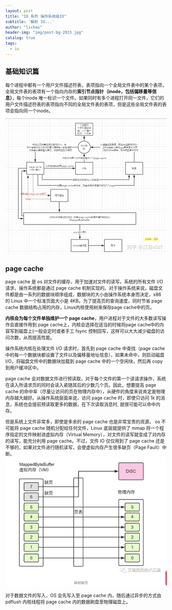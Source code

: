 ```yaml
---
layout: post
title: "IO 系列 操作系统级IO"
subtitle: '解析 IO...'
author: "lichao"
header-img: "img/post-bg-2015.jpg"
catalog: true
tags:
  - io
---
```




## 基础知识篇
每个进程中都有一个用户文件描述符表，表项指向一个全局文件表中的某个表项，全局文件表的表项有一个指向内存的**索引节点指针（inode，包括偏移量等信息）**，每个inode 唯一标识一个文件。如果同时有多个进程打开同一文件，它们的用户文件描述符表的表项指向不同的全局文件表的表项，但是这些全局文件表的表项会指向同一个inode。

![存储概览](/img/io/3.jpg)



## page cache 

page cache 是 os 对文件的缓存，用于加速对文件的读写。系统的所有文件 I/O 请求，操作系统都是通过 page cache 机制实现的。对于操作系统来说，磁盘文件都是由一系列的数据块顺序组成，数据块的大小由操作系统本身而决定，x86 的 Linux 中一个标准页面大小是 4KB。为了提高页的查询速度，同时节省 page cache 数据结构占用的内存，Linux内核使用树来保存page cache中的页。

**内核会为每个文件单独维护一个 page cache**，用户进程对于文件的大多数读写操作会直接作用到 page cache上，内核会选择在适当的时候将page cache中的内容写到磁盘上(一般会定时或者手工 fsync 控制回写，这样可以大大减少磁盘的访问次数，从而提高性能。

操作系统内核在处理文件 I/O 请求时，首先到 page cache 中查找（page cache 中的每一个数据块都设置了文件以及偏移量地址信息），如果未命中，则启动磁盘 I/O，将磁盘文件中的数据块加载到 page cache 中的一个空闲块，然后再 copy 到用户缓冲区中。     

page cache 会对数据文件进行预读取，对于每个文件的第一个读请求操作，系统在读入所请求页的同时会读入紧随其后的少数几个页。因此，想要提高 page cache 的命中率（尽量让访问的页在物理内存中），从硬件的角度来说肯定是物理内存越大越好。从操作系统层面来说，访问 page cache 时，即使只访问 1k 的消息，系统也会提前预读取更多的数据，在下次读取消息时, 就很可能可以命中内存。

但是系统上文件非常多，即使是多余的 page cache 也是非常宝贵的资源， os 不可能将 page cache 随机分配给任何文件，Linux 底层就提供了 mmap 将一个程序指定的文件映射进虚拟内存（Virtual Memory），对文件的读写就变成了对内存的读写，能充分利用 page cache。不过，文件 IO 仅仅用到了 page cache 还是不够的，如果对文件进行随机读写，会使虚拟内存产生很多缺页（Page Fault）中断。
![存储概览](/img/rocketmq/mmap.png)

对于数据文件的写入，OS 会先写入至 page cache 内，随后通过异步的方式由 pdflush 内核线程将 page cache 内的数据刷盘至物理磁盘上。
